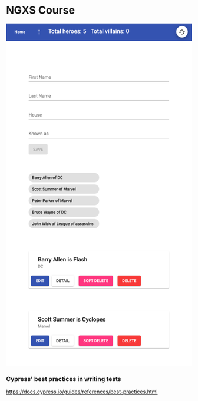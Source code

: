 # NGXS Course


![screenshot](./screenshot.png)


### Cypress' best practices in writing tests

https://docs.cypress.io/guides/references/best-practices.html
